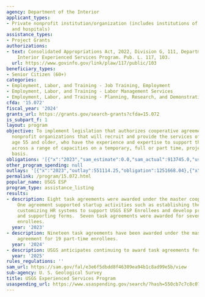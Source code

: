 ```yaml
---
agency: Department of the Interior
applicant_types:
- Private nonprofit institution/organization (includes institutions of higher education
  and hospitals)
assistance_types:
- Project Grants
authorizations:
- text: Consolidated Appropriations Act, 2022, Division G, 111, Department of the
    Interior Experienced Services Program. Pub. L. 117, 103.
  url: https://www.govinfo.gov/link/plaw/117/public/103
beneficiary_types:
- Senior Citizen (60+)
categories:
- Employment, Labor, and Training - Job Training, Employment
- Employment, Labor, and Training - Labor Management Services
- Employment, Labor, and Training - Planning, Research, and Demonstration
cfda: '15.072'
fiscal_year: '2024'
grants_url: https://grants.gov/search-grants?cfda=15.072
is_subpart_f: 1
layout: program
objective: To implement legislation that authorizes cooperative agreements with eligible
  nonprofit organizations that will recruit and provide the services of professionals,
  age 55 and older, who have the experience and expertise to support the USGS mission
  across a range of capacities on a temporary, full or part time, project-specific
  basis.
obligations: '[{"x":"2023","sam_estimate":0.0,"sam_actual":913745.0,"usa_spending_actual":913745.0},{"x":"2024","sam_estimate":0.0,"sam_actual":2904575.0,"usa_spending_actual":2393610.34},{"x":"2025","sam_estimate":0.0,"sam_actual":3000000.0,"usa_spending_actual":177087.0}]'
other_program_spending: null
outlays: '[{"x":"2023","outlay":551114.25,"obligation":1251668.04},{"x":"2024","outlay":287429.94,"obligation":2085687.3},{"x":"2025","outlay":0.0,"obligation":147087.0}]'
permalink: /program/15.072.html
popular_name: USGS ESP
program_type: assistance_listing
results:
- description: Eight task agreements were awarded under the master cooperative agreement.
    One agreement supported startup activities such as establishing the USGS ESP Portal,
    customizing HR systems to support USGS ESP Enrollees and develop program guidance
    and supporting forms.  Seven task agreements were awarded for seven part-time
    enrollees.
  year: '2023'
- description: Nineteen task agreements have been awarded under the master cooperative
    agreement for 19 part-time enrollees.
  year: '2024'
- description: USGS anticipates continuing to award task agreements for ESP enrollees.
  year: '2025'
rules_regulations: ''
sam_url: https://sam.gov/fal/e3e6f5dbdd8f46309ea94b1c8ad99e5b/view
sub-agency: U. S. Geological Survey
title: USGS Experienced Services Program
usaspending_url: https://www.usaspending.gov/search/?hash=550cb7c7c8c07c0ba083c2ed2620a8fa
---
```

